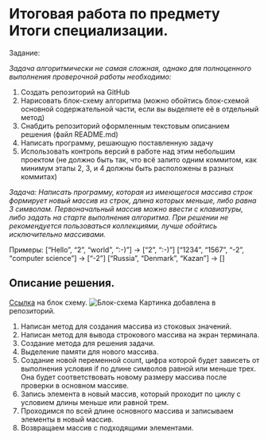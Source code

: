 # __Итоговая работа по предмету Итоги специализации.__
Задание:

*Задача алгоритмически не самая сложная, однако для полноценного выполнения проверочной работы необходимо:*

1. Создать репозиторий на GitHub
2. Нарисовать блок-схему алгоритма (можно обойтись блок-схемой основной содержательной части, если вы выделяете её в отдельный метод)
3. Снабдить репозиторий оформленным текстовым описанием решения (файл README.md)
4. Написать программу, решающую поставленную задачу
5. Использовать контроль версий в работе над этим небольшим проектом (не должно быть так, что всё залито одним коммитом, как минимум этапы 2, 3, и 4 должны быть расположены в разных коммитах)

*Задача: Написать программу, которая из имеющегося массива строк формирует новый массив из строк, длина которых меньше, либо равна 3 символам. Первоначальный массив можно ввести с клавиатуры, либо задать на старте выполнения алгоритма. При решении не рекомендуется пользоваться коллекциями, лучше обойтись исключительно массивами.*

Примеры:
[“Hello”, “2”, “world”, “:-)”] → [“2”, “:-)”]
[“1234”, “1567”, “-2”, “computer science”] → [“-2”]
[“Russia”, “Denmark”, “Kazan”] → []

## Описание решения.

[Ссылка](https://app.diagrams.net/#G1lSmT-S2MK8PRZ02UdtRPw6BOZRNPJJr2) на блок схему.
![Блок-схема](https://user-images.githubusercontent.com/114298712/204097766-1ddfbd24-7880-4225-b537-1e05a1688f01.jpg)
Картинка добавлена в репозиторий.

1. Написан метод для создания массива из стоковых значений.
2. Написан метод для вывода строкового массива на экран терминала.
3. Создание метода для решения задачи.
4. Выделение памяти для нового массива.
5. Создание новой переменной count, цифра которой будет зависеть от выполнения условия if по длине символов равной или меньше трех. Она будет соответствовать новому размеру массива после проверки в основном массиве.
6. Запись элемента в новый массив, который проходит по циклу с условием длины меньше или равной трем.
7. Проходимся по всей длине основного массива и записываем элементы в новый массив.
8. Возвращаем массив с подходящими элементами.



